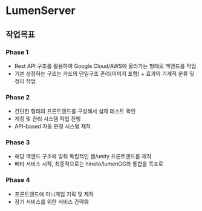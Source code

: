 # LumenServer

## 작업목표

### Phase 1
- Rest API 구조를 활용하여 Google Cloud/AWS에 올라가는 형태로 백엔드를 작업
- 기본 상정하는 구조는 카드의 단일구조 관리(이미지 포함) + 효과의 기계적 분류 및 정리 작업

### Phase 2
- 간단한 형태의 프론트엔드를 구성해서 실제 테스트 확인
- 계정 및 관리 시스템 작업 진행
- API-based 자동 판정 시스템 제작

### Phase 3
- 해당 백엔드 구조에 맞춰 독립적인 웹/unity 프론트엔드를 제작
- 베타 서비스 시작, 최종적으로는 hinoto/lumenGG와 통합을 목표로

### Phase 4
- 프론트엔드에 미니게임 기획 및 제작
- 장기 서비스를 위한 서비스 간략화
